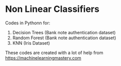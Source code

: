 # Non Linear Classifiers

Codes in Pythonn for: 

1) Decision Trees (Bank note authentication dataset)
2) Random Forest (Bank note authentication dataset)
3) KNN (Iris Dataset)

These codes are created with a lot of help from https://machinelearningmastery.com
